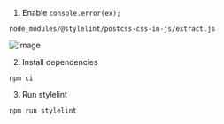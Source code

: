 1. Enable `console.error(ex);`

`node_modules/@stylelint/postcss-css-in-js/extract.js`

![image](https://user-images.githubusercontent.com/2607019/147262168-35e2a00b-def8-4a99-9d8b-5f0ef757ecd7.png)

2. Install dependencies

```
npm ci
```

3. Run stylelint

```
npm run stylelint
```
